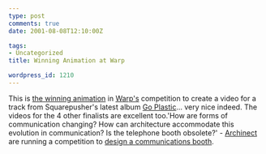 ```yaml
---
type: post
comments: true
date: 2001-08-08T12:10:00Z

tags:
- Uncategorized
title: Winning Animation at Warp

wordpress_id: 1210
---
```


This is [the winning animation](http://www.warprecords.com/goplastic/02.php?video=1) in [Warp's](http://www.warprecords.com) competition to create a video for a track from Squarepusher's latest album [Go Plastic](http://www.amazon.co.uk/exec/obidos/ASIN/B00005K3TH/o/qid=/sr=8-2/ref=sr_aps_pm_1_2/202-3476950-1059800)... very nice indeed. The videos for the 4 other finalists are excellent too.'How are forms of communication changing? How can architecture accommodate this evolution in communication? Is the telephone booth obsolete?' - [Archinect](http://www.archinect.com/about.html) are running a competition to [design a communications booth](http://www.archinect.com/about.html). 
